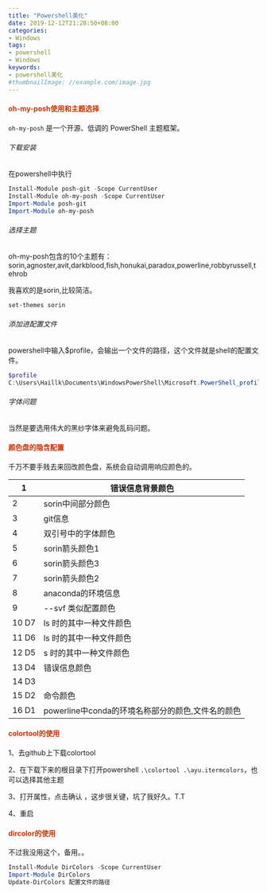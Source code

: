 ```yaml
---
title: "Powershell美化"
date: 2019-12-12T21:28:50+08:00
categories:
- Windows
tags:
- powershell
- Windows
keywords:
- powershell美化
#thumbnailImage: //example.com/image.jpg
---
```



#### <font color=#CC3300>oh-my-posh使用和主题选择</font>

 `oh-my-posh` 是一个开源、低调的 PowerShell 主题框架。

###### 下载安装

在powershell中执行 

```powershell
Install-Module posh-git -Scope CurrentUser
Install-Module oh-my-posh -Scope CurrentUser
Import-Module posh-git 
Import-Module oh-my-posh
```

###### 选择主题

oh-my-posh包含的10个主题有：sorin,agnoster,avit,darkblood,fish,honukai,paradox,powerline,robbyrussell,tehrob

我喜欢的是sorin,比较简洁。

```powershell
set-themes sorin
```



###### 添加进配置文件

powershell中输入$profile，会输出一个文件的路径，这个文件就是shell的配置文件。

```powershell
$profile
C:\Users\Haillk\Documents\WindowsPowerShell\Microsoft.PowerShell_profile.ps1
```

###### 字体问题

当然是要选用伟大的黑纱字体来避免乱码问题。

#### <font color=#CC3300>颜色盘的隐含配置</font>

千万不要手贱去来回改颜色盘，系统会自动调用响应颜色的。

| 1     | 错误信息背景颜色                                  |
| ----- | ------------------------------------------------- |
| 2     | sorin中间部分颜色                                 |
| 3     | git信息                                           |
| 4     | 双引号中的字体颜色                                |
| 5     | sorin箭头颜色1                                    |
| 6     | sorin箭头颜色3                                    |
| 7     | sorin箭头颜色2                                    |
| 8     | anaconda的环境信息                                |
| 9     | --svf 类似配置颜色                                |
| 10 D7 | ls 时的其中一种文件颜色                           |
| 11 D6 | ls 时的其中一种文件颜色                           |
| 12 D5 | s 时的其中一种文件颜色                            |
| 13 D4 | 错误信息颜色                                      |
| 14 D3 |                                                   |
| 15 D2 | 命令颜色                                          |
| 16 D1 | powerline中conda的环境名称部分的颜色,文件名的颜色 |

#### <font color=#CC3300>colortool的使用</font>

1、去github上下载colortool

2、在下载下来的根目录下打开powershell `.\colortool .\ayu.itermcolors`，也可以选择其他主题

3、打开属性，点击确认  ，这步很关键，坑了我好久。T.T

4、重启

#### <font color=#CC3300>dircolor的使用</font>

不过我没用这个，备用。。

```powershell
Install-Module DirColors -Scope CurrentUser
Import-Module DirColors
Update-DirColors 配置文件的路径
```

